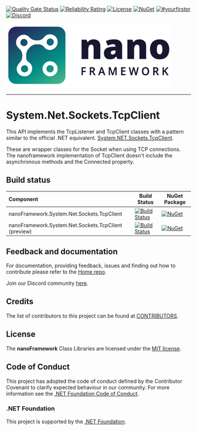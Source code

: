 ﻿
﻿[![Quality Gate Status](https://sonarcloud.io/api/project_badges/measure?project=nanoframework_System.Net.Sockets.TcpClient&metric=alert_status)](https://sonarcloud.io/dashboard?id=nanoframework_System.Net.Sockets.TcpClient) [![Reliability Rating](https://sonarcloud.io/api/project_badges/measure?project=nanoframework_System.Net.Sockets.TcpClient&metric=reliability_rating)](https://sonarcloud.io/dashboard?id=nanoframework_System.Net.Sockets.TcpClient) [![License](https://img.shields.io/badge/License-MIT-blue.svg)](LICENSE) [![NuGet](https://img.shields.io/nuget/dt/nanoFramework.System.Net.Sockets.TcpClient.svg?label=NuGet&style=flat&logo=nuget)](https://www.nuget.org/packages/nanoFramework.System.Net.Sockets.TcpClient/) [![#yourfirstpr](https://img.shields.io/badge/first--timers--only-friendly-blue.svg)](https://github.com/nanoframework/Home/blob/main/CONTRIBUTING.md) [![Discord](https://img.shields.io/discord/478725473862549535.svg?logo=discord&logoColor=white&label=Discord&color=7289DA)](https://discord.gg/gCyBu8T)

![nanoFramework logo](https://raw.githubusercontent.com/nanoframework/Home/main/resources/logo/nanoFramework-repo-logo.png)

-----

# System.Net.Sockets.TcpClient

This API implements the TcpListener and TcpClient classes with a pattern similar to the official .NET equivalent. [System.NET.Sockets.TcpClient](https://docs.microsoft.com/en-us/dotnet/api/system.net.sockets.TcpClient).

These are wrapper classes for the Socket when using TCP connections.
The nanoframework implementation of TcpClient doesn't include the asynchronous methods and the Connected property.

## Build status

| Component | Build Status | NuGet Package |
|:-|---|---|
| nanoFramework.System.Net.Sockets.TcpClient | [![Build Status](https://dev.azure.com/nanoframework/System.Net.Sockets.TcpClient/_apis/build/status/System.Net.Sockets.TcpClient?branchName=main)](https://dev.azure.com/nanoframework/System.Net.Sockets.TcpClient/_build/latest?definitionId=91&branchName=main) | [![NuGet](https://img.shields.io/nuget/v/nanoFramework.System.Net.Sockets.TcpClient.svg?label=NuGet&style=flat&logo=nuget)](https://www.nuget.org/packages/nanoFramework.System.Net.Sockets.TcpClient/) |
| nanoFramework.System.Net.Sockets.TcpClient (preview) | [![Build Status](https://dev.azure.com/nanoframework/System.Net.Sockets.TcpClient/_apis/build/status/System.Net.Sockets.TcpClient?branchName=develop)](https://dev.azure.com/nanoframework/System.Net.Sockets.TcpClient/_build/latest?definitionId=91&branchName=develop) | [![NuGet](https://img.shields.io/nuget/vpre/nanoFramework.System.Net.Sockets.TcpClient.svg?label=NuGet&style=flat&logo=nuget)](https://www.nuget.org/packages/nanoFramework.System.Net.Sockets.TcpClient/) |

## Feedback and documentation

For documentation, providing feedback, issues and finding out how to contribute please refer to the [Home repo](https://github.com/nanoframework/Home).

Join our Discord community [here](https://discord.gg/gCyBu8T).

## Credits

The list of contributors to this project can be found at [CONTRIBUTORS](https://github.com/nanoframework/Home/blob/main/CONTRIBUTORS.md).

## License

The **nanoFramework** Class Libraries are licensed under the [MIT license](LICENSE.md).

## Code of Conduct

This project has adopted the code of conduct defined by the Contributor Covenant to clarify expected behaviour in our community.
For more information see the [.NET Foundation Code of Conduct](https://dotnetfoundation.org/code-of-conduct).

### .NET Foundation

This project is supported by the [.NET Foundation](https://dotnetfoundation.org).